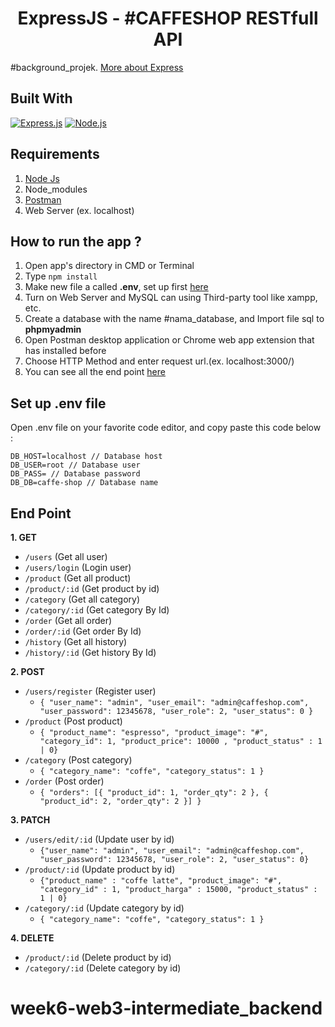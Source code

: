 <h1 align="center">ExpressJS - #CAFFESHOP RESTfull API</h1>

#background_projek. [More about Express](https://en.wikipedia.org/wiki/Express.js)

## Built With

[![Express.js](https://img.shields.io/badge/Express.js-4.x-orange.svg?style=rounded-square)](https://expressjs.com/en/starter/installing.html)
[![Node.js](https://img.shields.io/badge/Node.js-v.12.16-green.svg?style=rounded-square)](https://nodejs.org/)

## Requirements

1. <a href="https://nodejs.org/en/download/">Node Js</a>
2. Node_modules
3. <a href="https://www.getpostman.com/">Postman</a>
4. Web Server (ex. localhost)

## How to run the app ?

1. Open app's directory in CMD or Terminal
2. Type `npm install`
3. Make new file a called **.env**, set up first [here](#set-up-env-file)
4. Turn on Web Server and MySQL can using Third-party tool like xampp, etc.
5. Create a database with the name #nama_database, and Import file sql to **phpmyadmin**
6. Open Postman desktop application or Chrome web app extension that has installed before
7. Choose HTTP Method and enter request url.(ex. localhost:3000/)
8. You can see all the end point [here](#end-point)

## Set up .env file

Open .env file on your favorite code editor, and copy paste this code below :

```
DB_HOST=localhost // Database host
DB_USER=root // Database user
DB_PASS= // Database password
DB_DB=caffe-shop // Database name
```

## End Point

**1. GET**

- `/users` (Get all user)
- `/users/login` (Login user)
- `/product` (Get all product)
- `/product/:id` (Get product by id)
- `/category` (Get all category)
- `/category/:id` (Get category By Id)
- `/order` (Get all order)
- `/order/:id` (Get order By Id)
- `/history` (Get all history)
- `/history/:id` (Get history By Id)

**2. POST**

- `/users/register` (Register user)
  - `{ "user_name": "admin", "user_email": "admin@caffeshop.com", "user_password": 12345678, "user_role": 2, "user_status": 0 }`
- `/product` (Post product)
  - `{ "product_name": "espresso", "product_image": "#", "category_id": 1, "product_price": 10000 , "product_status" : 1 | 0}`
- `/category` (Post category)
  - `{ "category_name": "coffe", "category_status": 1 }`
- `/order` (Post order)
  - `{ "orders": [{ "product_id": 1, "order_qty": 2 }, { "product_id": 2, "order_qty": 2 }] }`

**3. PATCH**

- `/users/edit/:id` (Update user by id)
  - `{"user_name": "admin", "user_email": "admin@caffeshop.com", "user_password": 12345678, "user_role": 2, "user_status": 0}`
- `/product/:id` (Update product by id)
  - `{"product_name" : "coffe latte", "product_image": "#", "category_id" : 1, "product_harga" : 15000, "product_status" : 1 | 0}`
- `/category/:id` (Update category by id)
  - `{ "category_name": "coffe", "category_status": 1 }`

**4. DELETE**

- `/product/:id` (Delete product by id)
- `/category/:id` (Delete category by id)

# week6-web3-intermediate_backend
